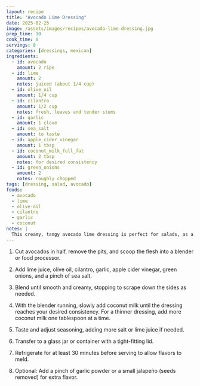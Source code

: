 ```yaml
---
layout: recipe
title: "Avocado Lime Dressing"
date: 2025-02-25
image: /assets/images/recipes/avocado-lime-dressing.jpg
prep_time: 10
cook_time: 0
servings: 8
categories: [dressings, mexican]
ingredients:
  - id: avocado
    amount: 2 ripe
  - id: lime
    amount: 2
    notes: juiced (about 1/4 cup)
  - id: olive_oil
    amount: 1/4 cup
  - id: cilantro
    amount: 1/2 cup
    notes: fresh, leaves and tender stems
  - id: garlic
    amount: 1 clove
  - id: sea_salt
    amount: to taste
  - id: apple_cider_vinegar
    amount: 1 tbsp
  - id: coconut_milk_full_fat
    amount: 2 tbsp
    notes: for desired consistency
  - id: green_onions
    amount: 2
    notes: roughly chopped
tags: [dressing, salad, avocado]
foods:
  - avocado
  - lime
  - olive-oil
  - cilantro
  - garlic
  - coconut
notes: |
  This creamy, tangy avocado lime dressing is perfect for salads, as a dip for vegetables, or as a sauce for tacos and bowls. The bright flavor comes from fresh lime and cilantro, while the avocado creates a rich, velvety texture. For best results, use perfectly ripe avocados. This dressing will keep in the refrigerator for 3-4 days - press plastic wrap directly onto the surface to prevent browning.
---
```

1. Cut avocados in half, remove the pits, and scoop the flesh into a blender or food processor.

2. Add lime juice, olive oil, cilantro, garlic, apple cider vinegar, green onions, and a pinch of sea salt.

3. Blend until smooth and creamy, stopping to scrape down the sides as needed.

4. With the blender running, slowly add coconut milk until the dressing reaches your desired consistency. For a thinner dressing, add more coconut milk one tablespoon at a time.

5. Taste and adjust seasoning, adding more salt or lime juice if needed.

6. Transfer to a glass jar or container with a tight-fitting lid.

7. Refrigerate for at least 30 minutes before serving to allow flavors to meld.

8. Optional: Add a pinch of garlic powder or a small jalapeño (seeds removed) for extra flavor.

